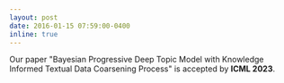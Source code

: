 ```yaml
---
layout: post
date: 2016-01-15 07:59:00-0400
inline: true
---
```


Our paper "Bayesian Progressive Deep Topic Model with Knowledge Informed Textual Data Coarsening Process" is accepted by **ICML 2023**.
